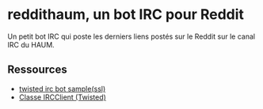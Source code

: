 # reddithaum, un bot IRC pour Reddit

Un petit bot IRC qui poste les derniers liens postés sur le Reddit sur le canal
IRC du HAUM.

## Ressources

 - [twisted irc bot sample(ssl)](https://gist.github.com/shnmorimoto/1717671)
 - [Classe
   IRCClient (Twisted)](https://twistedmatrix.com/documents/15.4.0/api/twisted.words.protocols.irc.IRCClient.html)
